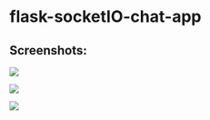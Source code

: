 # flask-socketIO-chat-app

## Screenshots:
![](https://user-images.githubusercontent.com/48859773/107848099-df529800-6e16-11eb-9089-d1f13feffb20.png)


![](https://user-images.githubusercontent.com/48859773/107848112-f0030e00-6e16-11eb-92a8-3dd5b61f7f82.png)


![](https://user-images.githubusercontent.com/48859773/107848125-0741fb80-6e17-11eb-8ab5-49c76a85b6a5.png)

